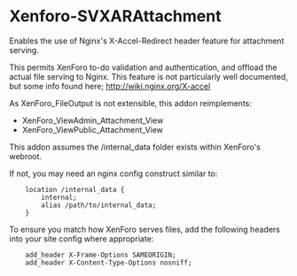 Xenforo-SVXARAttachment
======================

Enables the use of Nginx's X-Accel-Redirect header feature for attachment serving.

This permits XenForo to-do validation and authentication, and offload the actual file serving to Nginx. This feature is not particularly well documented, but some info found here; http://wiki.nginx.org/X-accel

As XenForo_FileOutput is not extensible, this addon reimplements:
- XenForo_ViewAdmin_Attachment_View
- XenForo_ViewPublic_Attachment_View

This addon assumes the /internal_data folder exists within XenForo's webroot.

If not, you may need an nginx config construct similar to:
```
    location /internal_data {
        internal;
        alias /path/to/internal_data;
    }
```    

To ensure you match how XenForo serves files, add the following headers into your site config where appropriate:
```
    add_header X-Frame-Options SAMEORIGIN;
    add_header X-Content-Type-Options nosniff;
```
